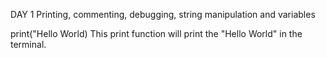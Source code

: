 DAY 1
Printing, commenting, debugging, string manipulation and variables

print("Hello World)
This print function will print the "Hello World" in the terminal.



